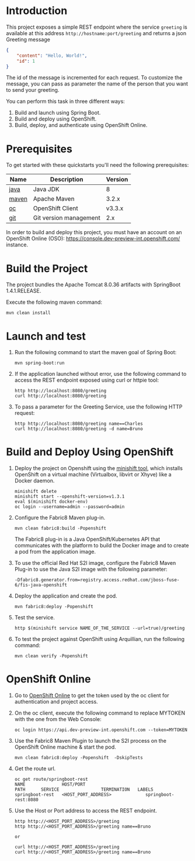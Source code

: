 # Introduction

This project exposes a simple REST endpoint where the service `greeting` is available at this address `http://hostname:port/greeting` and returns a json Greeting message

```json
{
    "content": "Hello, World!",
    "id": 1
}

```

The id of the message is incremented for each request. 
To customize the message, you can pass as parameter the name of the person that you want to send your greeting.

You can perform this task in three different ways:

1. Build and launch using Spring Boot.
1. Build and deploy using OpenShift.
1. Build, deploy, and authenticate using OpenShift Online.

# Prerequisites

To get started with these quickstarts you'll need the following prerequisites:

Name | Description | Version
--- | --- | ---
[java][1] | Java JDK | 8
[maven][2] | Apache Maven | 3.2.x 
[oc][3] | OpenShift Client | v3.3.x
[git][4] | Git version management | 2.x 

[1]: http://www.oracle.com/technetwork/java/javase/downloads/
[2]: https://maven.apache.org/download.cgi?Preferred=ftp://mirror.reverse.net/pub/apache/
[3]: https://git-scm.com/book/en/v2/Getting-Started-Installing-Git
[4]: https://docs.openshift.com/enterprise/3.2/cli_reference/get_started_cli.html

In order to build and deploy this project, you must have an account on an OpenShift Online (OSO): https://console.dev-preview-int.openshift.com/ instance.

# Build the Project

The project bundles the Apache Tomcat 8.0.36 artifacts with SpringBoot 1.4.1.RELEASE.

Execute the following maven command:

```
mvn clean install
```

# Launch and test

1. Run the following command to start the maven goal of Spring Boot:

    ```
    mvn spring-boot:run
    ```

1. If the application launched without error, use the following command to access the REST endpoint exposed using curl or httpie tool:

    ```
    http http://localhost:8080/greeting
    curl http://localhost:8080/greeting
    ```

1. To pass a parameter for the Greeting Service, use the following HTTP request:

    ```
    http http://localhost:8080/greeting name==Charles
    curl http://localhost:8080/greeting -d name=Bruno
    ```

# Build and Deploy Using OpenShift

1. Deploy the project on Openshift using the [minishift tool](https://github.com/minishift/minishift), which installs OpenShift on a virtual machine (Virtualbox, libvirt or Xhyve) like a Docker daemon.

    ```
    minishift delete
    minishift start --openshift-version=v1.3.1
    eval $(minishift docker-env)
    oc login --username=admin --password=admin
    ```

1. Configure the Fabric8 Maven plug-in.

    ```
    mvn clean fabric8:build -Popenshift
    ```

    The Fabric8 plug-in is a Java OpenShift/Kubernetes API that communicates with the platform to build the Docker image and to create a pod from the application image.

1. To use the official Red Hat S2I image, configure the Fabric8 Maven Plug-in to use the Java S2I image with the following  parameter: 

    ```
    -Dfabric8.generator.from=registry.access.redhat.com/jboss-fuse-6/fis-java-openshift
    ```

1. Deploy the application and create the pod.

    ```
    mvn fabric8:deploy -Popenshift
    ```

1. Test the service.

    ```
    http $(minishift service NAME_OF_THE_SERVICE --url=true)/greeting
    ```

1. To test the project against OpenShift using Arquillian, run the following command:

    ```
    mvn clean verify -Popenshift
    ```

# OpenShift Online

1. Go to [OpenShift Online](https://console.dev-preview-int.openshift.com/console/command-line) to get the token used by the oc client for authentication and project access. 

1. On the oc client, execute the following command to replace MYTOKEN with the one from the Web Console:

    ```
    oc login https://api.dev-preview-int.openshift.com --token=MYTOKEN
    ```
1. Use the Fabric8 Maven Plugin to launch the S2I process on the OpenShift Online machine & start the pod.

    ```
    mvn clean fabric8:deploy -Popenshift  -DskipTests
    ```
    
1. Get the route url.

    ```
    oc get route/springboot-rest
    NAME              HOST/PORT                                          PATH      SERVICE                TERMINATION   LABELS
    springboot-rest   <HOST_PORT_ADDRESS>             springboot-rest:8080
    ```

1. Use the Host or Port address to access the REST endpoint.
    ```
    http http://<HOST_PORT_ADDRESS>/greeting
    http http://<HOST_PORT_ADDRESS>/greeting name==Bruno

    or 

    curl http://<HOST_PORT_ADDRESS>/greeting
    curl http://<HOST_PORT_ADDRESS>/greeting name==Bruno
    ```
